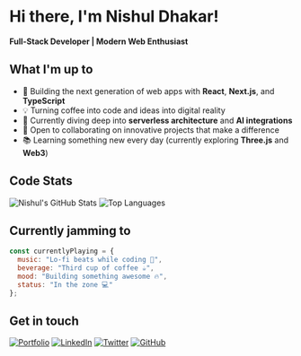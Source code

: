 # Hi there, I'm Nishul Dhakar!
**Full-Stack Developer | Modern Web Enthusiast**

## What I'm up to
- 🚀 Building the next generation of web apps with **React**, **Next.js**, and **TypeScript**
- 💡 Turning coffee into code and ideas into digital reality
- 🎯 Currently diving deep into **serverless architecture** and **AI integrations**
- 🌟 Open to collaborating on innovative projects that make a difference
- 📚 Learning something new every day (currently exploring **Three.js** and **Web3**)

## Code Stats
![Nishul's GitHub Stats](https://github-readme-stats.vercel.app/api?username=NishulDhakar&show_icons=true&theme=dark)   ![Top Languages](https://github-readme-stats.vercel.app/api/top-langs/?username=NishulDhakar&layout=compact&theme=dark)

## Currently jamming to
```javascript
const currentlyPlaying = {
  music: "Lo-fi beats while coding 🎵",
  beverage: "Third cup of coffee ☕",
  mood: "Building something awesome 🔥",
  status: "In the zone 💻"
};
```

## Get in touch
[![Portfolio](https://img.shields.io/badge/Portfolio-grey?style=for-the-badge&logo=vercel)](https://nishuldhakar.com)
[![LinkedIn](https://img.shields.io/badge/LinkedIn-blue?style=for-the-badge&logo=linkedin)](https://linkedin.com/in/nishul-dhakar/)
[![Twitter](https://img.shields.io/badge/Twitter-black?style=for-the-badge&logo=x)](https://x.com/nishuldhakar)
[![GitHub](https://img.shields.io/badge/GitHub-181717?style=for-the-badge&logo=github)](https://github.com/NishulDhakar)

